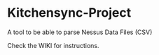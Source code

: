 # Kitchensync-Project
A tool to be able to parse Nessus Data Files (CSV)

Check the WIKI for instructions.
